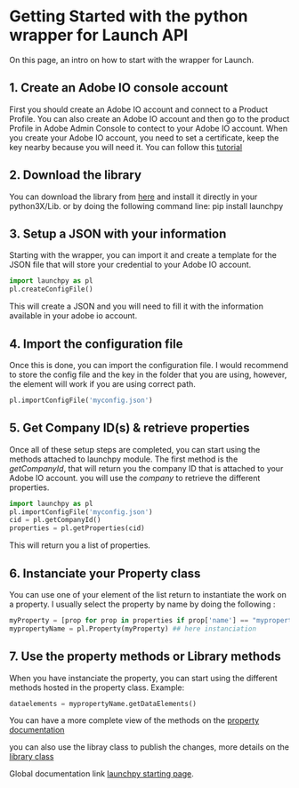 # Getting Started with the python wrapper for Launch API

On this page, an intro on how to start with the wrapper for Launch.

## 1. Create an Adobe IO console account

First you should create an Adobe IO account and connect to a Product Profile.
You can also create an Adobe IO account and then go to the product Profile in Adobe Admin Console to contect to your Adobe IO account.
When you create your Adobe IO account, you need to set a certificate, keep the key nearby because you will need it.
You can follow this [tutorial](https://www.datanalyst.info/python/adobe-io-user-management/adobe-io-jwt-authentication-with-python/)

## 2. Download the library

You can download the library from [here](https://github.com/pitchmuc/launchpy.git) and install it directly in your python3X/Lib.
or by doing the following command line: pip install launchpy

## 3. Setup a JSON with your information

Starting with the wrapper, you can import it and create a template for the JSON file that will store your credential to your Adobe IO account.

```python
import launchpy as pl
pl.createConfigFile()
```

This will create a JSON and you will need to fill it with the information available in your adobe io account.

## 4. Import the configuration file

Once this is done, you can import the configuration file.
I would recommend to store the config file and the key in the folder that you are using, however, the element will work if you are using correct path.

```python
pl.importConfigFile('myconfig.json')
```

## 5. Get Company ID(s) & retrieve properties

Once all of these setup steps are completed, you can start using the methods attached to launchpy module.
The first method is the _getCompanyId_, that will return you the company ID that is attached to your Adobe IO account.
you will use the *company* to retrieve the different properties.

```python
import launchpy as pl
pl.importConfigFile('myconfig.json')
cid = pl.getCompanyId()
properties = pl.getProperties(cid)
```

This will return you a list of properties.

## 6. Instanciate your Property class

You can use one of your element of the list return to instantiate the work on a property.
I usually select the property by name by doing the following :

```python
myProperty = [prop for prop in properties if prop['name'] == "mypropertyName"][0]
mypropertyName = pl.Property(myProperty) ## here instanciation
```

## 7. Use the property methods or Library methods

When you have instanciate the property, you can start using the different methods hosted in the property class.
Example:

```python
dataelements = mypropertyName.getDataElements()
```

You can have a more complete view of the methods on the [property documentation](./property.md)

you can also use the libray class to publish the changes, more details on the [library class](./library.md)

Global documentation link [launchpy starting page](./main.md).
